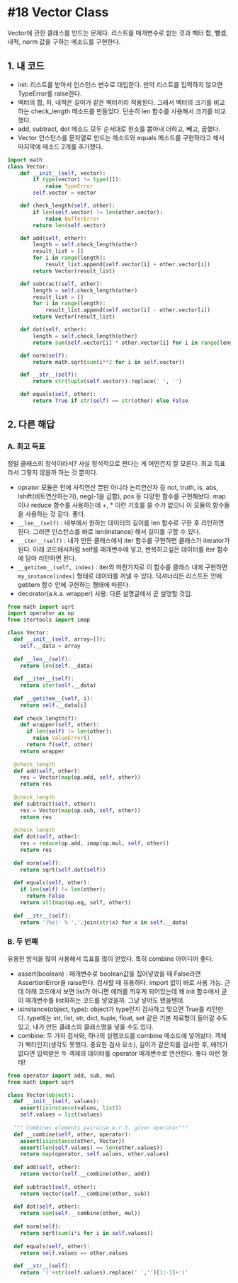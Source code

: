 # #18 Vector Class
Vector에 관한 클래스를 만드는 문제다. 리스트를 매개변수로 받는 것과 벡터 합, 뺄셈, 내적, norm 값을 구하는 메소드를 구현한다.

## 1. 내 코드

- init: 리스트를 받아서 인스턴스 변수로 대입한다. 만약 리스트를 입력하지 않으면 TypeError를 raise한다.
- 벡터의 합, 차, 내적은 길이가 같은 벡터끼리 적용된다. 그래서 벡터의 크기를 비교하는 check_length 메소드를 만들었다. 단순히 len 함수를 사용해서 크기를 비교했다.
- add, subtract, dot 메소드 모두 순서대로 원소를 뽑아내 더하고, 빼고, 곱했다.
- Vector 인스턴스를 문자열로 만드는 메소드와 equals 메소드를 구현하라고 해서 마지막에 메소드 2개를 추가했다.

```python
import math
class Vector:
    def __init__(self, vector):
        if type(vector) != type([]):
            raise TypeError
        self.vector = vector

    def check_length(self, other):
        if len(self.vector) != len(other.vector):
            raise BufferError
        return len(self.vector)

    def add(self, other):
        length = self.check_length(other)
        result_list = []
        for i in range(length):
            result_list.append(self.vector[i] + other.vector[i])
        return Vector(result_list)

    def subtract(self, other):
        length = self.check_length(other)
        result_list = []
        for i in range(length):
            result_list.append(self.vector[i] - other.vector[i])
        return Vector(result_list)

    def dot(self, other):
        length = self.check_length(other)
        return sum(self.vector[i] * other.vector[i] for i in range(length))

    def norm(self):
        return math.sqrt(sum(i**2 for i in self.vector))

    def __str__(self):
        return str(tuple(self.vector)).replace(' ', '')

    def equals(self, other):
        return True if str(self) == str(other) else False
```

## 2. 다른 해답

### A. 최고 득표

정말 클래스의 정석이라서? 사실 정석적으로 짠다는 게 어떤건지 잘 모른다. 최고 득표라서 그렇지 않을까 하는 것 뿐이다.

- oprator 모듈은 안에 사칙연산 뿐만 아니라 논리연산자 등 not, truth, is, abs, lshift(비트연산하는거), neg(-1을 곱함), pos 등 다양한 함수를 구현해놨다. map이나 reduce 함수를 사용하는데 +, * 이런 기호를 쓸 수가 없으니 이 모듈의 함수들을 사용하는 것 같다. 좋다.
- ```__len__(self)``` : 내부에서 원하는 데이터의 길이를 len 함수로 구한 후 리턴하면 된다. 그러면 인스턴스를 바로 len(instance) 해서 길이를 구할 수 있다.
- ```__iter__(self)``` : 내가 만든 클래스에서 iter 함수를 구현하면 클래스가 iterator가 된다. 아래 코드에서처럼 self를 매개변수에 넣고, 반복하고싶은 데이터를 iter 함수에 담아 리턴하면 된다.
- ```__getitem__(self, index)``` : iter와 마찬가지로 이 함수를 클래스 내에 구현하면 ```my_instance[index]``` 형태로 데이터를 꺼낼 수 있다. 딕셔너리든 리스트든 안에 getitem 함수 안에 구현하는 형태에 따른다.
- decorator(a.k.a. wrapper) 사용: 다른 설명글에서 곧 설명할 것임.

```python
from math import sqrt
import operator as op
from itertools import imap

class Vector:
  def __init__(self, array=[]):
    self.__data = array
  
  def __len__(self):
    return len(self.__data)
    
  def __iter__(self):
    return iter(self.__data)
    
  def __getitem__(self, i):
    return self.__data[i]
    
  def check_length(f):
    def wrapper(self, other):
      if len(self) != len(other):
        raise ValueError()
      return f(self, other)
    return wrapper
  
  @check_length
  def add(self, other):
    res = Vector(map(op.add, self, other))
    return res
  
  @check_length
  def subtract(self, other):
    res = Vector(map(op.sub, self, other))
    return res
    
  @check_length  
  def dot(self, other):
    res = reduce(op.add, imap(op.mul, self, other))
    return res
    
  def norm(self):
    return sqrt(self.dot(self))
    
  def equals(self, other):
    if len(self) != len(other):
      return False
    return all(map(op.eq, self, other))
    
  def __str__(self):
    return '(%s)' % ','.join(str(x) for x in self.__data)
```

### B. 두 번째
유용한 방식을 많이 사용해서 득표를 많이 얻었다. 특히 combine 아이디어 좋다.

- assert(boolean) : 매개변수로 boolean값을 집어넣었을 때 False라면 AssertionError을 raise한다. 검사할 때 유용하다. import 없이 바로 사용 가능. 근데 아래 코드에서 보면 list가 아니면 에러를 띄우게 되어있는데 왜 init 함수에서 굳이 매개변수를 list화하는 코드를 넣었을까. 그냥 넣어도 됐을텐데.
- isinstance(object, type): object가 type인지 검사하고 맞으면 True를 리턴한다. type에는 int, list, str, dict, tuple, float, set 같은 기본 자료형이 들어갈 수도 있고, 내가 만든 클래스의 클래스명을 넣을 수도 있다.
- combine: 두 가지 검사와, 하나의 실행코드를 combine 메소드에 넣어놨다. 객체가 벡터인지(생각도 못했다. 중요한 검사 요소), 길이가 같은지를 검사한 후, 에러가 없다면 입력받은 두 객체의 데이터를 operator 매개변수로 연산한다. 좋다 이런 형태!

```python
from operator import add, sub, mul
from math import sqrt

class Vector(object):
  def __init__(self, values):
    assert(isinstance(values, list))
    self.values = list(values)
  
  """ Combines elements pairwise w.r.t. given operator"""
  def __combine(self, other, operator):
    assert(isinstance(other, Vector))
    assert(len(self.values) == len(other.values))
    return map(operator, self.values, other.values)
  
  def add(self, other):
    return Vector(self.__combine(other, add))
     
  def subtract(self, other):
    return Vector(self.__combine(other, sub))
    
  def dot(self, other):
    return sum(self.__combine(other, mul))
  
  def norm(self):
    return sqrt(sum(i*i for i in self.values))
  
  def equals(self, other):
    return self.values == other.values
    
  def __str__(self):
    return '('+str(self.values).replace(' ','')[1:-1]+')'
```
